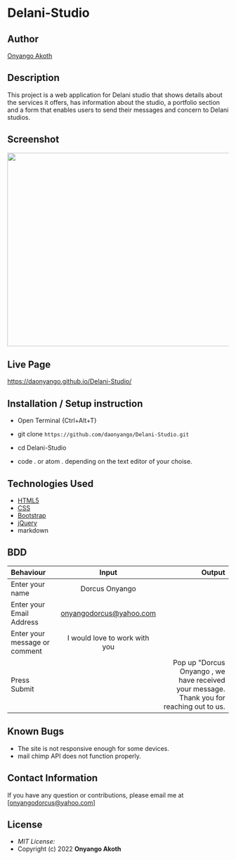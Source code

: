 # Delani-Studio

## Author

[Onyango Akoth](https://github.com/daonyango)

## Description

This project is a web application for Delani studio that shows details about the services it offers, has information about the studio, a portfolio section and a form that enables users to send their messages and concern to Delani studios. 

## Screenshot
<img src="https://raw.githubusercontent.com/daonyango/Delani-Studio/master/images/delanihome.png" width="900px" height="440px">

## Live Page 
https://daonyango.github.io/Delani-Studio/


## Installation / Setup instruction
* Open Terminal {Ctrl+Alt+T}

* git clone ```https://github.com/daonyango/Delani-Studio.git```

* cd Delani-Studio

* code . or atom . depending on the text editor of your choise.

## Technologies Used

* [HTML5](https://github.com/topics/html5)
* [CSS](https://github.com/topics/css3)
* [Bootstrap](https://github.com/topics/bootstrap)
* [jQuery](https://github.com/topics/javascript)
* markdown


## BDD
| Behaviour      | Input        | Output       |
| :------------- | :----------: | -----------: |
|  Enter your name  |   Dorcus Onyango |     |
| Enter your Email Address  | onyangodorcus@yahoo.com |   |
| Enter your message or comment   |  I would love to work with you     |     |
| Press Submit|     |Pop up "Dorcus Onyango , we have received your message. Thank you for reaching out to us.|

## Known Bugs
* The site is not responsive enough for some devices. 
* mail chimp API does not function properly.

## Contact Information 

If you have any question or contributions, please email me at [onyangodorcus@yahoo.com]

## License
* *MIT License:*
* Copyright (c) 2022 **Onyango Akoth**
